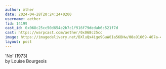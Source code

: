```yaml
---
author: æther
date: 2024-04-28T20:24:24+0200
username: aether
fid: 14199
cast_id: 0x068c25cc50d654e2b7c1f916f79dedab6c521f7d
cast: https://warpcast.com/aether/0x068c25cc
image: https://imagedelivery.net/BXluQx4ige9GuW0Ia56BHw/08a91669-467a-4666-3161-af4cd7fbe900/original
layout: post
---
```

'No' (1973)  
by Louise Bourgeois  

<img src='https://imagedelivery.net/BXluQx4ige9GuW0Ia56BHw/08a91669-467a-4666-3161-af4cd7fbe900/original' alt='' referrerpolicy='no-referrer'/>